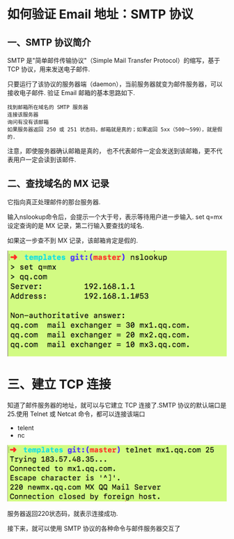 # 如何验证 Email 地址：SMTP 协议

## 一、SMTP 协议简介

SMTP 是"简单邮件传输协议"（Simple Mail Transfer Protocol）的缩写，基于 TCP 协议，用来发送电子邮件.

只要运行了该协议的服务器端（daemon），当前服务器就变为邮件服务器，可以接收电子邮件.
验证 Email 邮箱的基本思路如下.
```
找到邮箱所在域名的 SMTP 服务器
连接该服务器
询问有没有该邮箱
如果服务器返回 250 或 251 状态码，邮箱就是真的；如果返回 5xx（500～599），就是假的.
```
注意，即使服务器确认邮箱是真的， 也不代表邮件一定会发送到该邮箱，更不代表用户一定会读到该邮件.

## 二、查找域名的 MX 记录
它指向真正处理邮件的那台服务器.

输入nslookup命令后，会提示一个大于号，表示等待用户进一步输入.
set q=mx设定查询的是 MX 记录，第二行输入要查找的域名.

如果这一步查不到 MX 记录，该邮箱肯定是假的.

![1](img/27/j2.png)

# 三、建立 TCP 连接
知道了邮件服务器的地址，就可以与它建立 TCP 连接了.SMTP 协议的默认端口是25.使用 Telnet 或 Netcat 命令，都可以连接该端口

- telent 
- nc 

![2](img/27/j1.png)

服务器返回220状态码，就表示连接成功.

接下来，就可以使用 SMTP 协议的各种命令与邮件服务器交互了
